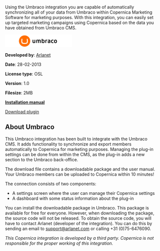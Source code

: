 Using the Umbraco integration you are capable of automatically
synchronizing all of your data from Umbraco within Copernica Marketing
Software for marketing purposes. With this integration, you can easily
set up targeted marketing campaigns using Copernica based on the data
you have obtained from Umbraco CMS.

![](../images/umbraco-logo.png)

**Developed by**: [Arlanet](http://www.arlanet.nl/)

**Date**: 28-02-2013

**License type**: OSL

**Version**: 1.0

**Filesize**: 2MB

**[Installation
manual](http://vicinity.picsrv.net/f/127/0/5439/Copernica_Umbraco_Handleiding_v1.pdf)**

[Download
plugin](http://vicinity.picsrv.net/f/127/0/5438/Copernica_Umbraco_1.0.zip "Download this plugin")

About Umbraco
-------------

This Umbraco integration has been built to integrate with the Umbraco
CMS. It adds functionality to synchronize and export members
automatically to Copernica for marketing purposes. Managing the plug-in
settings can be done from within the CMS, as the plug-in adds a new
section to the Umbraco back-office.

The download file contains a downloadable package and the user manual.
Your Umbraco members can be uploaded to Copernica within 10 minutes!

The connection consists of two components:

-   A settings screen where the user can manage their Copernica settings
-   A dashboard with some status information about the plug-in

You can install the downloadable package in Umbraco. This package is
available for free for everyone. However, when downloading the package,
the source code will not be released. To obtain the source code, you
will have to contact Arlanet (developer of the integration). You can do
this by sending an email to support@arlanet.com or calling +31
(0)75-6476090.

*This Copernica integration is developed by a third party. Copernica is
not responsible for the proper working of this integration.*
